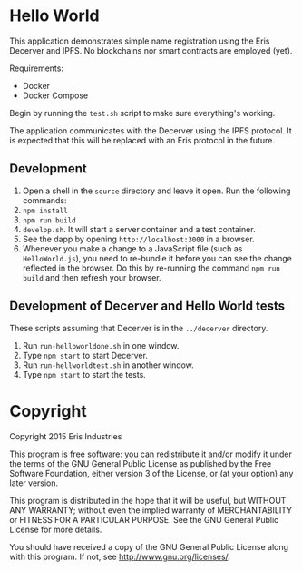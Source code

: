 # Hello World

This application demonstrates simple name registration using the Eris Decerver
and IPFS.  No blockchains nor smart contracts are employed (yet).

Requirements:

* Docker
* Docker Compose

Begin by running the `test.sh` script to make sure everything's working.

The application communicates with the Decerver using the IPFS protocol.  It is expected that this will be replaced with an Eris protocol in the future.

## Development

1.  Open a shell in the `source` directory and leave it open.  Run the following commands:
1.  `npm install`
1.  `npm run build`
1.  `develop.sh`.  It will start a server container and a test container.
1.  See the dapp by opening `http://localhost:3000` in a browser.
1.  Whenever you make a change to a JavaScript file (such as `HelloWorld.js`), you need to re-bundle it before you can see the change reflected in the browser.  Do this by re-running the command `npm run build` and then refresh your browser.

## Development of Decerver and Hello World tests

These scripts assuming that Decerver is in the `../decerver` directory.

1.  Run `run-helloworldone.sh` in one window.
2.  Type `npm start` to start Decerver.
3.  Run `run-hellworldtest.sh` in another window.
4.  Type `npm start` to start the tests.

# Copyright

Copyright 2015 Eris Industries

This program is free software: you can redistribute it and/or modify
it under the terms of the GNU General Public License as published by
the Free Software Foundation, either version 3 of the License, or
(at your option) any later version.

This program is distributed in the hope that it will be useful,
but WITHOUT ANY WARRANTY; without even the implied warranty of
MERCHANTABILITY or FITNESS FOR A PARTICULAR PURPOSE.  See the
GNU General Public License for more details.

You should have received a copy of the GNU General Public License
along with this program.  If not, see <http://www.gnu.org/licenses/>.
